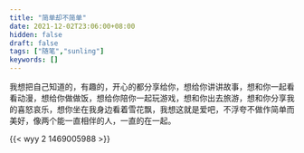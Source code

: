 ```yaml
---
title: "简单却不简单"
date: 2021-12-02T23:06:00+08:00
hidden: false
draft: false
tags: ["随笔","sunling"]
keywords: []
---
```


我想把自己知道的，有趣的，开心的都分享给你，想给你讲讲故事，想和你一起看看动漫，想给你做做饭，想给你陪你一起玩游戏，想和你出去旅游，想和你分享我的喜怒哀乐，想你坐在我身边看着雪花飘，我想这就是爱吧，不浮夸不做作简单而美好，像两个能一直相伴的人，一直的在一起。

{{< wyy 2 1469005988 >}}

